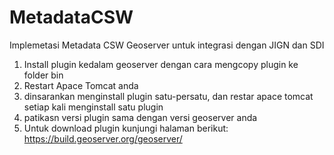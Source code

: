 # MetadataCSW
Implemetasi Metadata CSW Geoserver untuk integrasi dengan  JIGN dan SDI
1. Install plugin kedalam geoserver dengan cara mengcopy plugin ke folder bin
2. Restart Apace Tomcat anda
3. dinsarankan menginstall plugin satu-persatu, dan restar apace tomcat setiap kali menginstall satu plugin
4. patikasn versi plugin sama dengan versi geoserver anda
5. Untuk download plugin kunjungi halaman berikut: https://build.geoserver.org/geoserver/
